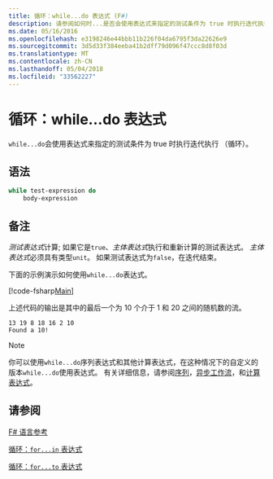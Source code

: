 ```yaml
---
title: 循环：while...do 表达式 (F#)
description: 请参阅如何时...是否会使用表达式来指定的测试条件为 true 时执行迭代执行 （循环）。
ms.date: 05/16/2016
ms.openlocfilehash: e3198246e44bbb11b226f04da6795f3da22626e9
ms.sourcegitcommit: 3d5d33f384eeba41b2dff79d096f47ccc8d8f03d
ms.translationtype: MT
ms.contentlocale: zh-CN
ms.lasthandoff: 05/04/2018
ms.locfileid: "33562227"
---
```

# <a name="loops-whiledo-expression"></a>循环：while...do 表达式

`while...do`会使用表达式来指定的测试条件为 true 时执行迭代执行 （循环）。


## <a name="syntax"></a>语法

```fsharp
while test-expression do
    body-expression
```

## <a name="remarks"></a>备注
*测试表达式*计算; 如果它是`true`、*主体表达式*执行和重新计算的测试表达式。 *主体表达式*必须具有类型`unit`。 如果测试表达式为`false`，在迭代结束。

下面的示例演示如何使用`while...do`表达式。

[!code-fsharp[Main](../../../samples/snippets/fsharp/lang-ref-2/snippet5301.fs)]

上述代码的输出是其中的最后一个为 10 个介于 1 和 20 之间的随机数的流。

```
13 19 8 18 16 2 10
Found a 10!
```

>[!NOTE] 
你可以使用`while...do`序列表达式和其他计算表达式，在这种情况下的自定义的版本`while...do`使用表达式。 有关详细信息，请参阅[序列](sequences.md)，[异步工作流](asynchronous-workflows.md)，和[计算表达式](computation-expressions.md)。


## <a name="see-also"></a>请参阅
[F# 语言参考](index.md)

[循环：`for...in` 表达式](loops-for-in-expression.md)

[循环：`for...to` 表达式](loops-for-to-expression.md)

